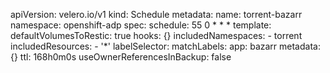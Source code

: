 apiVersion: velero.io/v1
kind: Schedule
metadata:
  name: torrent-bazarr
  namespace: openshift-adp
spec:
  schedule: 55 0 * * *
  template:
    defaultVolumesToRestic: true
    hooks: {}
    includedNamespaces:
      - torrent
    includedResources:
      - '*'
    labelSelector:
      matchLabels:
        app: bazarr
    metadata: {}
    ttl: 168h0m0s
  useOwnerReferencesInBackup: false